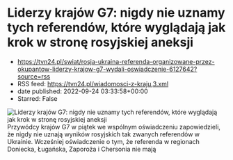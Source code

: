 # Liderzy krajów G7: nigdy nie uznamy tych referendów, które wyglądają jak krok w stronę rosyjskiej aneksji
 - https://tvn24.pl/swiat/rosja-ukraina-referenda-organizowane-przez-okupantow-liderzy-krajow-g7-wydali-oswiadczenie-6127642?source=rss
 - RSS feed: https://tvn24.pl/wiadomosci-z-kraju,3.xml
 - date published: 2022-09-24 03:33:58+00:00
 - Starred: False

<img alt="Liderzy krajów G7: nigdy nie uznamy tych referendów, które wyglądają jak krok w stronę rosyjskiej aneksji" src="https://tvn24.pl/najnowsze/cdn-zdjecie-87z865-tak-zwane-referendum-w-regionie-luganskim-6127638/alternates/LANDSCAPE_1280" />
    Przywódcy krajów G7 w piątek we wspólnym oświadczeniu zapowiedzieli, że nigdy nie uznają wyników rosyjskich tak zwanych referendów w Ukrainie. Wcześniej oświadczenie o tym, że referenda w regionach Doniecka, Ługańska, Zaporoża i Chersonia nie mają 

